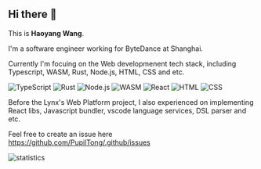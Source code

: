 ## Hi there 👋

This is **Haoyang Wang**.

I'm a software engineer working for ByteDance at Shanghai.

Currently I'm focuing on the Web developmenent tech stack, including Typescript, WASM, Rust, Node.js, HTML, CSS and etc.

![TypeScript](https://img.shields.io/badge/-TypeScript-000?style=for-the-badge&logo=typescript) ![Rust](https://img.shields.io/badge/-Rust-000?style=for-the-badge&logo=rust) ![Node.js](https://img.shields.io/badge/-Node.js-000?style=for-the-badge&logo=node.js)  ![WASM](https://img.shields.io/badge/-WASM-000?style=for-the-badge&logo=webassembly) ![React](https://img.shields.io/badge/-React-000?style=for-the-badge&logo=react) ![HTML](https://img.shields.io/badge/-HTML-000?style=for-the-badge&logo=html5) ![CSS](https://img.shields.io/badge/-CSS-000?style=for-the-badge&logo=css)

Before the Lynx's Web Platform project, I also experienced on implementing React libs, Javascript bundler, vscode language services, DSL parser and etc.

Feel free to create an issue here https://github.com/PupilTong/.github/issues

![statistics](https://github-readme-stats.vercel.app/api?username=pupiltong&show_icons=true&text_color=24292e&bg_color=ffffff&hide_title=true)
